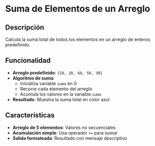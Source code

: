# Suma de Elementos de un Arreglo

## Descripción
Calcula la suma total de todos los elementos en un arreglo de enteros predefinido.

## Funcionalidad
- **Arreglo predefinido**: `{10, 20, 60, 50, 30}`
- **Algoritmo de suma**:
  - Inicializa variable `suma` en 0
  - Recorre cada elemento del arreglo
  - Acumula los valores en la variable `suma`
- **Resultado**: Muestra la suma total en color azul

## Características
- **Arreglo de 5 elementos**: Valores no secuenciales
- **Acumulación simple**: Usa operador `+=` para sumar
- **Salida formateada**: Resultado con mensaje descriptivo